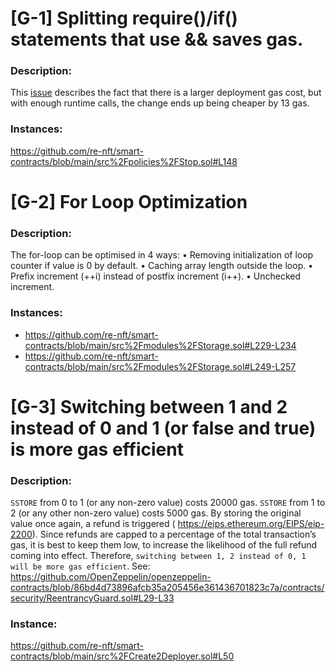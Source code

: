 # [G-1] Splitting require()/if() statements that use && saves gas.

### Description:
This [issue](https://github.com/code-423n4/2022-01-xdefi-findings/issues/128) describes the fact that there is a larger deployment gas cost, but with enough runtime calls, the change ends up being cheaper by 13 gas.

### Instances:
https://github.com/re-nft/smart-contracts/blob/main/src%2Fpolicies%2FStop.sol#L148

# [G-2] For Loop Optimization

### Description: 
The for-loop can be optimised in 4 ways:
• Removing initialization of loop counter if value is 0 by default.
• Caching array length outside the loop.
• Prefix increment (++i) instead of postfix increment (i++).
• Unchecked increment.

### Instances:
- https://github.com/re-nft/smart-contracts/blob/main/src%2Fmodules%2FStorage.sol#L229-L234
- https://github.com/re-nft/smart-contracts/blob/main/src%2Fmodules%2FStorage.sol#L249-L257

# [G-3] Switching between 1 and 2 instead of 0 and 1 (or false and true) is more gas efficient

### Description:
`SSTORE` from 0 to 1 (or any non-zero value) costs 20000 gas. `SSTORE` from 1 to 2 (or any other non-zero value) costs 5000 gas.
By storing the original value once again, a refund is triggered ( https://eips.ethereum.org/EIPS/eip-2200).
Since refunds are capped to a percentage of the total transaction’s gas, it is best to keep them low, to increase the likelihood of the full refund coming into effect.
Therefore, `switching between 1, 2 instead of 0, 1 will be more gas efficient`.
See: https://github.com/OpenZeppelin/openzeppelin-contracts/blob/86bd4d73896afcb35a205456e361436701823c7a/contracts/security/ReentrancyGuard.sol#L29-L33

### Instance:
https://github.com/re-nft/smart-contracts/blob/main/src%2FCreate2Deployer.sol#L50